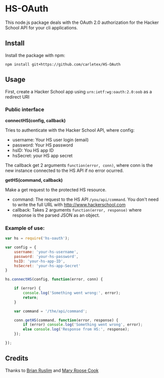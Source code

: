 # HS-OAuth

This node.js package deals with the OAuth 2.0 authorization for the Hacker School API for your cli applications.

## Install

Install the package with npm:

`npm install git+https://github.com/carletex/HS-OAuth`

## Usage

First, create a Hacker School app using `urn:ietf:wg:oauth:2.0:oob` as a redirect URI

### Public interface

__connectHS(config, callback)__

Tries to authenticate with the Hacker School API, where config:

- username: Your HS user login (email)
- password: Your HS password
- hsID: You HS app ID
- hsSecret: your HS app secret

The callback get 2 arguments `function(error, conn)`, where conn is the new instance connected to the HS API if no error ocurred.

__getHS(command, callback)__

Make a get request to the protected HS resource.

- command: The request to the HS API `/you/api/command`. You don't need to write the full URL with http://www.hackerschool.com
- callback: Takes 2 arguments `function(error, response)` where response is the parsed JSON as an object.


### Example of use:

```javascript
var hs = require('hs-oauth');

var config = {
    username: 'your-hs-username',
    password: 'your-hs-password',
    hsID: 'your-hs-app-ID',
    hsSecret: 'your-hs-app-Secret'
}

hs.connectHS(config, function(error, conn) {

    if (error) {
        console.log('Something went wrong:', error);
        return;
    }

    var command = '/the/api/command';

    conn.getHS(command, function(error, response) {
        if (error) console.log('Something went wrong', error);
        else console.log('Response from HS:', response);
    });

});

```

## Credits

Thanks to [Brian Ruslim](https://github.com/bruslim) and [Mary Roose Cook](https://github.com/maryrosecook)